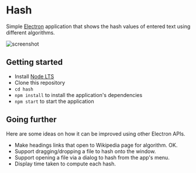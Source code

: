 # Hash

Simple [Electron](http://electron.atom.io) application that shows the hash
values of entered text using different algorithms.

![screenshot](https://cloud.githubusercontent.com/assets/671378/21204178/de96fa12-c20a-11e6-8e94-f5b16e676eee.png)

## Getting started

- Install [Node LTS](https://nodejs.org)
- Clone this repository
- `cd hash`
- `npm install` to install the application's dependencies
- `npm start` to start the application

## Going further

Here are some ideas on how it can be improved using other Electron APIs.

- Make headings links that open to Wikipedia page for algorithm. OK.
- Support dragging/dropping a file to hash onto the window.
- Support opening a file via a dialog to hash from the app's menu.
- Display time taken to compute each hash.
